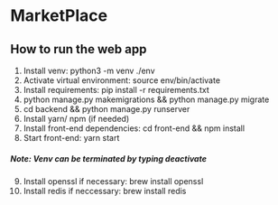 # MarketPlace

## How to run the web app

1. Install venv: python3 -m venv ./env
2. Activate virtual environment: source env/bin/activate
3. Install requirements: pip install -r requirements.txt
4. python manage.py makemigrations && python manage.py migrate
5. cd backend && python manage.py runserver
6. Install yarn/ npm (if needed)
7. Install front-end dependencies: cd front-end && npm install 
8. Start front-end: yarn start


##### Note: Venv can be terminated by typing deactivate 
9. Install openssl if necessary: brew install openssl
10. Install redis if neccessary: brew install redis 
